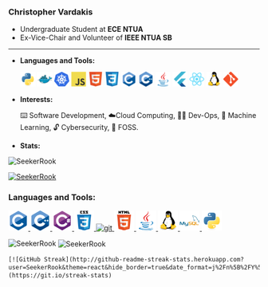 ### Christopher Vardakis
- Undergraduate Student at **ECE NTUA**
- Ex-Vice-Chair and Volunteer of **IEEE NTUA SB**
---
- **Languages and Tools:**

  <img src="https://github.com/devicons/devicon/blob/master/icons/python/python-original.svg" alt="python" width="30" height="30"/> 
  <img src="https://github.com/devicons/devicon/blob/master/icons/docker/docker-original.svg" alt="java" width="30" height="30"/> 
  <img src="https://github.com/devicons/devicon/blob/master/icons/kubernetes/kubernetes-plain.svg" alt="java" width="30" height="30"/> 
  <img src="https://github.com/devicons/devicon/blob/master/icons/javascript/javascript-original.svg" alt="C++" width="30" height="30"/> 
  <img src="https://github.com/devicons/devicon/blob/master/icons/html5/html5-original.svg" alt="python" width="30" height="30"/> 
  <img src="https://github.com/devicons/devicon/blob/master/icons/css3/css3-original.svg" alt="java" width="30" height="30"/> 
  <img src="https://github.com/devicons/devicon/blob/master/icons/c/c-original.svg" alt="c" width="30" height="30"/> 
  <img src="https://github.com/devicons/devicon/blob/master/icons/cplusplus/cplusplus-original.svg" alt="c++" width="30" height="30"/> 
  <img src="https://github.com/devicons/devicon/blob/master/icons/java/java-original.svg" alt="java" width="30" height="30"/> 
  <img src="https://github.com/devicons/devicon/blob/master/icons/flutter/flutter-original.svg" alt="java" width="30" height="30"/> 
  <img src="https://github.com/devicons/devicon/blob/master/icons/react/react-original.svg" alt="C++" width="30" height="30"/>
  <img src="https://github.com/devicons/devicon/blob/master/icons/linux/linux-original.svg" alt="C++" width="30" height="30"/> 
  <img src="https://github.com/devicons/devicon/blob/master/icons/git/git-original.svg" alt="C++" width="30" height="30"/> 

- **Interests:** 

   ⌨️ Software Development, ☁️Cloud Computing, 👨‍💻 Dev-Ops, 🤖 Machine Learning, 🔓 Cybersecurity, 🐧 FOSS.
    
    
- **Stats:** 
 <p align="left"> <img src="https://komarev.com/ghpvc/?username=SeekerRook&label=Profile%20views&color=0e75b6&style=flat" alt="SeekerRook" /> </p>

<p align="left"> <a href="https://github.com/ryo-ma/github-profile-trophy"><img src="https://github-profile-trophy.vercel.app/?username=SeekerRook" alt="SeekerRook" /></a> </p>

<h3 align="left">Languages and Tools:</h3>
<p align="left"> <a href="https://www.cprogramming.com/" target="_blank" rel="noreferrer"> <img src="https://raw.githubusercontent.com/devicons/devicon/master/icons/c/c-original.svg" alt="c" width="40" height="40"/> </a> <a href="https://www.w3schools.com/cpp/" target="_blank" rel="noreferrer"> <img src="https://raw.githubusercontent.com/devicons/devicon/master/icons/cplusplus/cplusplus-original.svg" alt="cplusplus" width="40" height="40"/> </a> <a href="https://www.w3schools.com/cs/" target="_blank" rel="noreferrer"> <img src="https://raw.githubusercontent.com/devicons/devicon/master/icons/csharp/csharp-original.svg" alt="csharp" width="40" height="40"/> </a> <a href="https://www.w3schools.com/css/" target="_blank" rel="noreferrer"> <img src="https://raw.githubusercontent.com/devicons/devicon/master/icons/css3/css3-original-wordmark.svg" alt="css3" width="40" height="40"/> </a> <a href="https://git-scm.com/" target="_blank" rel="noreferrer"> <img src="https://www.vectorlogo.zone/logos/git-scm/git-scm-icon.svg" alt="git" width="40" height="40"/> </a> <a href="https://www.w3.org/html/" target="_blank" rel="noreferrer"> <img src="https://raw.githubusercontent.com/devicons/devicon/master/icons/html5/html5-original-wordmark.svg" alt="html5" width="40" height="40"/> </a> <a href="https://www.java.com" target="_blank" rel="noreferrer"> <img src="https://raw.githubusercontent.com/devicons/devicon/master/icons/java/java-original.svg" alt="java" width="40" height="40"/> </a> <a href="https://www.linux.org/" target="_blank" rel="noreferrer"> <img src="https://raw.githubusercontent.com/devicons/devicon/master/icons/linux/linux-original.svg" alt="linux" width="40" height="40"/> </a> <a href="https://www.mysql.com/" target="_blank" rel="noreferrer"> <img src="https://raw.githubusercontent.com/devicons/devicon/master/icons/mysql/mysql-original-wordmark.svg" alt="mysql" width="40" height="40"/> </a> <a href="https://www.python.org" target="_blank" rel="noreferrer"> <img src="https://raw.githubusercontent.com/devicons/devicon/master/icons/python/python-original.svg" alt="python" width="40" height="40"/> </a> </p>

<p><img align="left" src="https://github-readme-stats.vercel.app/api/top-langs?username=SeekerRook&show_icons=true&locale=en&layout=compact" alt="SeekerRook" /></p>

<p>&nbsp;<img align="center" src="https://github-readme-stats.vercel.app/api?username=SeekerRook&show_icons=true&locale=en" alt="SeekerRook" /></p>



    [![GitHub Streak](http://github-readme-streak-stats.herokuapp.com?user=SeekerRook&theme=react&hide_border=true&date_format=j%2Fn%5B%2FY%5D)](https://git.io/streak-stats)
<!--  https://github.com/devicons/devicon/blob/master/icons/twitter/twitter-original.svg-->

